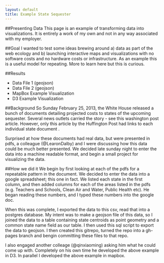 ```yaml
---
layout: default
title: Example State Sequester
---
```


##Presenting Data
This page is an example of transforming data into visualizations. It is entirely a work of my own and not in any way associated with my employer.

##Goal
I wanted to test some ideas brewing around a) data as part of the web ecology and b) launching interactive maps and visualizations with no software costs and no hardware costs or infrastructure. As an example this is a useful model for repeating. More to learn here but this is curious.

##Results
- Data File 1 (geojson)
- Data File 2 (geojson)
- MapBox Example Visualization
- D3 Example Visualization

##Background
So Sunday February 25, 2013, the White House released a bunch of documents detailing projected costs to states of the upcoming sequester. Several news outlets carried the story - see this washington post article. However, only this article by the Huffington Post had links to each individual state document .

Surprised at how these documents had real data, but were presented in pdfs, a colleague (@LearonDalby) and I were discussing how this data could be much better presented. We decided late sunday night to enter the data into a machine readable format, and begin a small project for visualizing the data.

##How we did it
We begin by first looking at each of the pdfs for a repeatable pattern in the document. We decided to enter the data into a google spreadsheet; this one in fact. We listed each state in the first column, and then added columns for each of the areas listed in the pdfs (e.g. Teachers and Schools, Clean Air and Water, Public Health etc). He began reading these numbers, and I typed these numbers into the google doc.

When this was complete, I exported the data to this csv, read that into a postgres database. My intent was to make a geojson file of this data, so I joined the data to a table containing state centroids as point geometry and a common state name field as our table. I then used this sql script to export the data to geojson. I then created this gitrepo, turned the repo into a gh-pages branch and bengin committing these files to that repo.

I also engaged another colleage (@qinxiaoming) asking him what he could come up with. Completely on his own time he developed the above example in D3. In parallel I developed the above example in mapbox.
